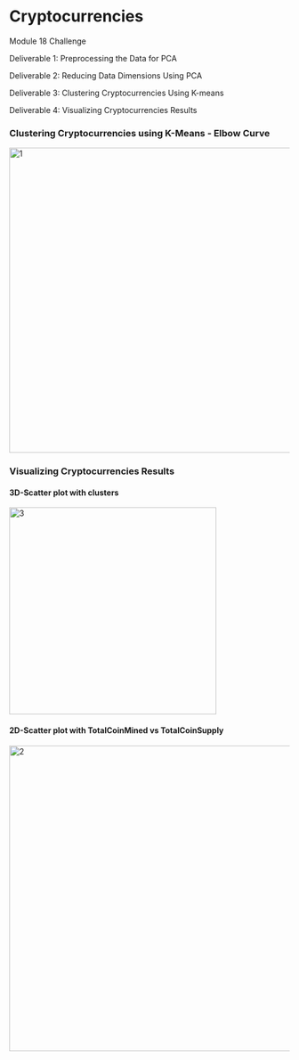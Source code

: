 # Cryptocurrencies


Module 18 Challenge

Deliverable 1: Preprocessing the Data for PCA

Deliverable 2: Reducing Data Dimensions Using PCA

Deliverable 3: Clustering Cryptocurrencies Using K-means

Deliverable 4: Visualizing Cryptocurrencies Results



### Clustering Cryptocurrencies using K-Means - Elbow Curve

<img width="548" alt="1" src="https://user-images.githubusercontent.com/86527347/140664308-db0d8e18-c09d-4bab-a634-a72bb9c3f15b.png">


### Visualizing Cryptocurrencies Results

#### 3D-Scatter plot with clusters

<img width="372" alt="3" src="https://user-images.githubusercontent.com/86527347/140664307-6a36bc7a-d19b-4190-aef1-d1c6e041a03f.png">

#### 2D-Scatter plot with TotalCoinMined vs TotalCoinSupply


<img width="549" alt="2" src="https://user-images.githubusercontent.com/86527347/140664309-d69e4ff9-95fb-44d9-9473-b10acccb9c3e.png">
